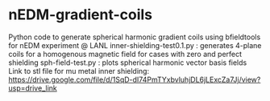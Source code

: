 # nEDM-gradient-coils

Python code to generate spherical harmonic gradient coils using bfieldtools for nEDM experiment @ LANL
inner-shielding-test0.1.py : generates 4-plane coils for a homogenous magnetic field for cases with zero and perfect shielding
sph-field-test.py : plots spherical harmonic vector basis fields
Link to stl file for mu metal inner shielding: https://drive.google.com/file/d/1SqD-dI74PmTYxbvluhjDL6jLExcZa7Jj/view?usp=drive_link
